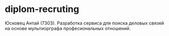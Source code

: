 # diplom-recruting
Юсковец Антай (7303). Разработка сервиса для поиска деловых связей на основе мультиорграфа професиональных отношений.
